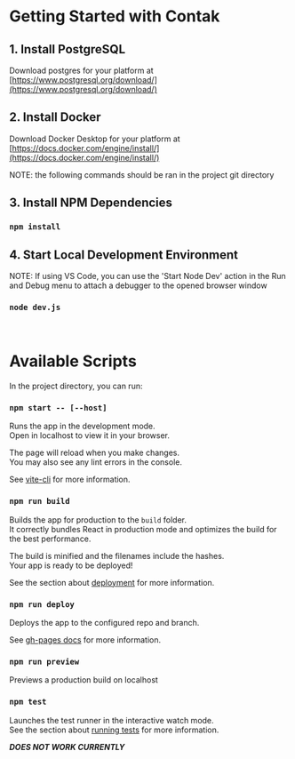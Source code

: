 # Getting Started with Contak

## 1. Install PostgreSQL

Download postgres for your platform at [https://www.postgresql.org/download/](https://www.postgresql.org/download/)

## 2. Install Docker

Download Docker Desktop for your platform at [https://docs.docker.com/engine/install/](https://docs.docker.com/engine/install/)

NOTE: the following commands should be ran in the project git directory
## 3. Install NPM Dependencies

### `npm install`

## 4. Start Local Development Environment

NOTE: If using VS Code, you can use the 'Start Node Dev' action in the Run and Debug menu to 
attach a debugger to the opened browser window
### `node dev.js`

<br>

# Available Scripts

In the project directory, you can run:

### `npm start -- [--host]`

Runs the app in the development mode.\
Open in localhost to view it in your browser.

The page will reload when you make changes.\
You may also see any lint errors in the console.

See [vite-cli](https://vitejs.dev/guide/cli.html) for more information.


### `npm run build`

Builds the app for production to the `build` folder.\
It correctly bundles React in production mode and optimizes the build for the best performance.

The build is minified and the filenames include the hashes.\
Your app is ready to be deployed!

See the section about [deployment](https://facebook.github.io/create-react-app/docs/deployment) for more information.


### `npm run deploy`

Deploys the app to the configured repo and branch.

See [gh-pages docs](https://github.com/gitname/react-gh-pages#deploying-a-react-app-to-github-pages) for more information.

### `npm run preview`

Previews a production build on localhost


### `npm test`

Launches the test runner in the interactive watch mode.\
See the section about [running tests](https://facebook.github.io/create-react-app/docs/running-tests) for more information.

***DOES NOT WORK CURRENTLY***
